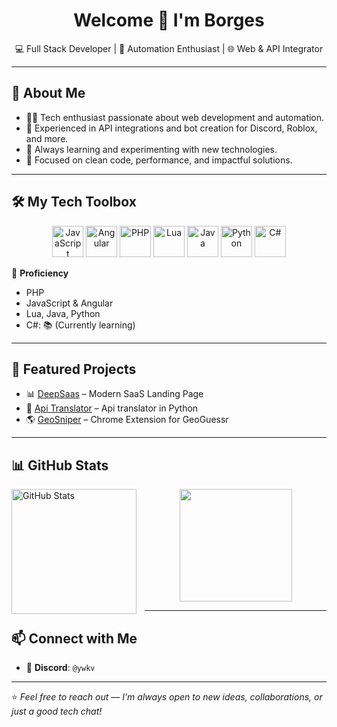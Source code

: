 <h1 align="center">Welcome 👋 I'm Borges</h1>
<p align="center">💻 Full Stack Developer | 🤖 Automation Enthusiast | 🌐 Web & API Integrator</p>

---

## 🚀 About Me

- 👨‍💻 Tech enthusiast passionate about web development and automation.
- 🔌 Experienced in API integrations and bot creation for Discord, Roblox, and more.
- 🧠 Always learning and experimenting with new technologies.
- 🎯 Focused on clean code, performance, and impactful solutions.

---

## 🛠️ My Tech Toolbox

<p align="center">
  <img src="https://cdn.jsdelivr.net/gh/devicons/devicon/icons/javascript/javascript-original.svg" height="50" alt="JavaScript"/>
  <img src="https://cdn.jsdelivr.net/gh/devicons/devicon/icons/angular/angular-original.svg" height="50" alt="Angular"/>
  <img src="https://cdn.jsdelivr.net/gh/devicons/devicon/icons/php/php-original.svg" height="50" alt="PHP"/>
  <img src="https://cdn.jsdelivr.net/gh/devicons/devicon/icons/lua/lua-original.svg" height="50" alt="Lua"/>
  <img src="https://cdn.jsdelivr.net/gh/devicons/devicon/icons/java/java-original.svg" height="50" alt="Java"/>
  <img src="https://cdn.jsdelivr.net/gh/devicons/devicon/icons/python/python-original.svg" height="50" alt="Python"/>
  <img src="https://cdn.jsdelivr.net/gh/devicons/devicon/icons/csharp/csharp-original.svg" height="50" alt="C#"/>
</p>

🔸 **Proficiency**  
- PHP
- JavaScript & Angular  
- Lua, Java, Python 
- C#: 📚 (Currently learning)

---

## 🌟 Featured Projects

- 📊 [DeepSaas](https://github.com/borgeszxz/DeepSaas) – Modern SaaS Landing Page
- 🤖 [Api Translator](https://github.com/borgeszxz/translation_api) – Api translator in Python
- 🌎 [GeoSniper](https://github.com/borgeszxz/GeoSniper/) – Chrome Extension for GeoGuessr

---

## 📊 GitHub Stats

<p>
  <img 
    align="left" 
    alt="GitHub Stats" 
    height="200" 
    style="padding-right: 10px;" 
    src="https://github-readme-stats.vercel.app/api?username=borgeszxz&show_icons=true&theme=tokyonight&include_all_commits=true&locale=pt-br" 
  />

<p align="center">
  <img height="180em" src="https://github-readme-stats.vercel.app/api/top-langs/?username=borgeszxz&layout=compact&theme=dracula"/>
</p>

---

## 📫 Connect with Me

- 💬 **Discord**: `@ywkv`
---

⭐️ *Feel free to reach out — I'm always open to new ideas, collaborations, or just a good tech chat!*
